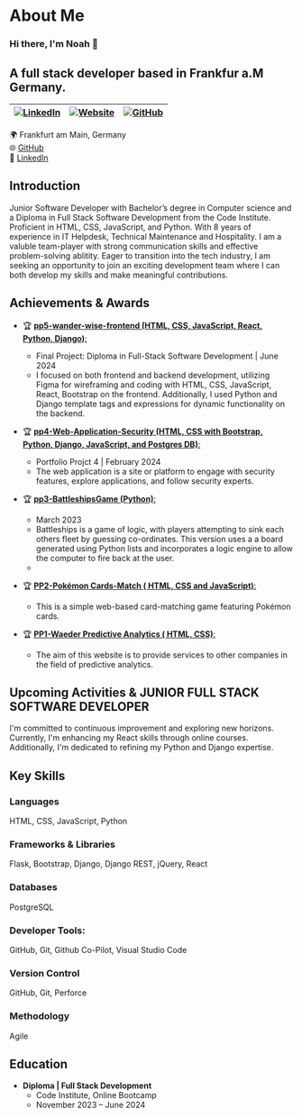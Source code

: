 # About Me

### Hi there, I'm Noah 👋 

## A full stack developer based in Frankfur a.M Germany.
| [![LinkedIn](https://img.shields.io/badge/-LINKEDIN-%230077B5?style=flat-square&logo=linkedin&logoColor=white)](https://www.linkedin.com/in/your-linkedin-profile) | [![Website](https://img.shields.io/badge/-MY%20WEBSITE-%23232323?style=flat-square&logo=website&logoColor=white)](https://your-website.com) | [![GitHub](https://img.shields.io/badge/-MY%20REPOS-%23F05F1F?style=flat-square&logo=github&logoColor=white)](https://github.com/your-github-username) |
|---|---|---|


🌍 Frankfurt am Main, Germany <br>
🌐 [GitHub](https://github.com/Noah-Samawi) <br>
🔗 [LinkedIn](https://linkedin.com/in/noah-al-samawi-058583197) <br>

## Introduction

Junior Software Developer with Bachelor’s degree in Computer science and a Diploma in Full Stack Software Development from the Code Institute. Proficient in HTML, CSS, JavaScript, and Python. With 8 years of experience in IT Helpdesk, Technical Maintenance and Hospitality. I am a valuble team-player with strong communication skills and effective problem-solving ablitity. Eager to transition into the tech industry, I am seeking an opportunity to join an exciting development team where I can both develop my skills and make meaningful contributions.

## Achievements & Awards

- 🏆 [**pp5-wander-wise-frontend (HTML, CSS, JavaScript, React, Python, Django)**:](https://pp5-wander-wise-frontend-63919ac97d38.herokuapp.com/)
  - Final Project: Diploma in Full-Stack Software Development | June 2024
  - I focused on both frontend and backend development, utilizing Figma for wireframing and coding with HTML, CSS, JavaScript, React, Bootstrap on the frontend. Additionally, I used Python and Django template tags and expressions for dynamic functionality on the backend.

- 🏆 [**pp4-Web-Application-Security (HTML, CSS with Bootstrap, Python, Django, JavaScript, and Postgres DB)**:](https://pp4-web-application-security-aaef0fe6b0f0.herokuapp.com/)
  - Portfolio Projct 4 | February 2024
  - The web application is a site or platform to engage with security features, explore applications, and follow security experts.

- 🏆 [**pp3-BattleshipsGame (Python)**:](https://pp3-battleships-game-383fd48f9c85.herokuapp.com/)
  - March 2023
  - Battleships is a game of logic, with players attempting to sink each others fleet by guessing co-ordinates. This version uses a a board generated using Python lists and incorporates a logic engine to allow the computer to fire back at the user.
  - 
- 🏆 [**PP2-Pokémon Cards-Match ( HTML, CSS and JavaScript)**:](https://github.com/Noah-Samawi/Pokemon-Cards-Match-pp2)
  - This is a simple web-based card-matching game featuring Pokémon cards.
    
- 🏆 [**PP1-Waeder Predictive Analytics ( HTML, CSS)**:](https://github.com/Noah-Samawi/MyProject1-HTML-CSS)
  - The aim of this website is to provide services to other companies in the field of predictive analytics.

## Upcoming Activities & JUNIOR FULL STACK SOFTWARE DEVELOPER


I'm committed to continuous improvement and exploring new horizons. Currently, I'm enhancing my React skills through online courses. Additionally, I'm dedicated to refining my Python and Django expertise.

## Key Skills

### Languages
HTML, CSS, JavaScript, Python

### Frameworks & Libraries
Flask, Bootstrap, Django, Django REST, jQuery, React

### Databases
PostgreSQL

### Developer Tools:
GitHub, Git, Github Co-Pilot, Visual Studio Code

### Version Control
GitHub, Git, Perforce

### Methodology
Agile

## Education

- **Diploma | Full Stack Development**
  - Code Institute, Online Bootcamp
  - November 2023 – June 2024
    
